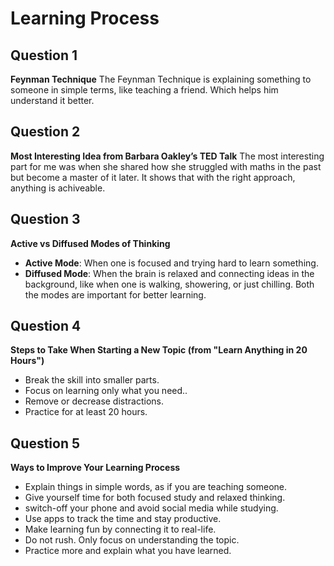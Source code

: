 # Learning Process

## Question 1
**Feynman Technique**
The Feynman Technique is explaining something to someone in simple terms, like teaching a friend. Which helps him understand it better.

## Question 2
**Most Interesting Idea from Barbara Oakley’s TED Talk**
The most interesting part for me was when she shared how she struggled with maths in the past but become a master of it later. It shows that with the right approach, anything is achiveable.

## Question 3
**Active vs Diffused Modes of Thinking**
- **Active Mode**: When one is focused and trying hard to learn something.
- **Diffused Mode**: When the brain is relaxed and connecting ideas in the background, like when one is walking, showering, or just chilling. Both the modes are important for better learning.

## Question 4
**Steps to Take When Starting a New Topic (from "Learn Anything in 20 Hours")**
- Break the skill into smaller parts.
- Focus on learning only what you need..
- Remove or decrease distractions.
- Practice for at least 20 hours.

## Question 5
**Ways to Improve Your Learning Process**
- Explain things in simple words, as if you are teaching someone.
- Give yourself time for both focused study and relaxed thinking.
- switch-off your phone and avoid social media while studying.
- Use apps to track the time and stay productive.
- Make learning fun by connecting it to real-life.
- Do not rush. Only focus on understanding the topic.
- Practice more and explain what you have learned.
